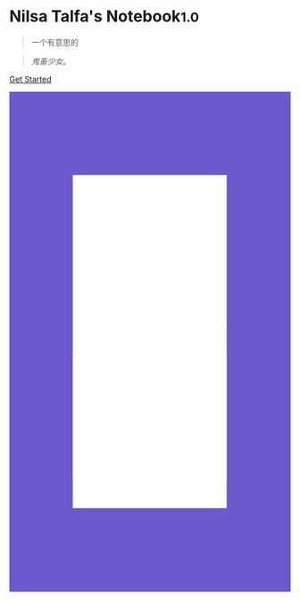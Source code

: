 # Nilsa Talfa's Notebook<small>1.0</small>

> 一个有意思的

> *鬼畜少女*。

[Get Started](/README)

![](_media/IMG_20210813_014352007.jpg)
